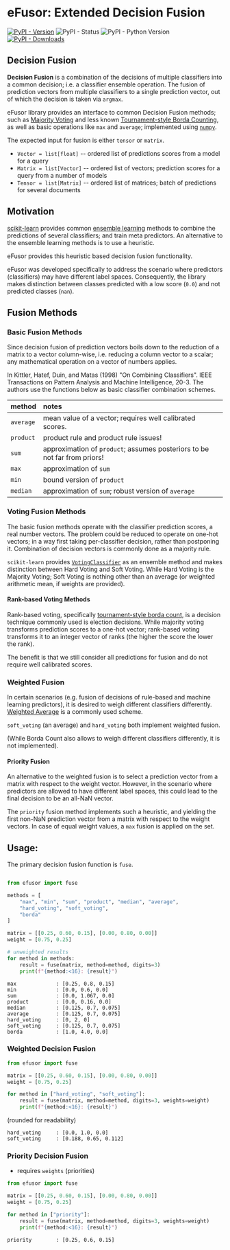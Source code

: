 # eFusor: Extended Decision Fusion

[![PyPI - Version](https://img.shields.io/pypi/v/efusor)](https://pypi.org/project/efusor/)
![PyPI - Status](https://img.shields.io/pypi/status/efusor)
![PyPI - Python Version](https://img.shields.io/pypi/pyversions/efusor)
[![PyPI - Downloads](https://img.shields.io/pypi/dm/efusor)](https://pypistats.org/packages/efusor/)

## Decision Fusion

__Decision Fusion__ is a combination of the decisions of multiple classifiers into a common decision;
i.e. a classifier ensemble operation.
The fusion of prediction vectors from multiple classifiers to a single prediction vector, 
out of which the decision is taken via `argmax`.

eFusor library provides an interface to common Decision Fusion methods;
such as [Majority Voting](https://en.wikipedia.org/wiki/Majority_rule) and 
less known [Tournament-style Borda Counting](https://en.wikipedia.org/wiki/Borda_count), 
as well as basic operations like `max` and `average`; 
implemented using [`numpy`](https://numpy.org).

The expected input for fusion is either `tensor` or `matrix`.  

- `Vector = list[float]` -- ordered list of predictions scores from a model for a query
- `Matrix = list[Vector]` -- ordered list of vectors; prediction scores for a query from a number of models
- `Tensor = list[Matrix]` -- ordered list of matrices; batch of predictions for several documents

## Motivation

[scikit-learn](https://scikit-learn.org/stable/modules/ensemble.html) 
provides common [ensemble learning](https://en.wikipedia.org/wiki/Ensemble_learning) 
methods to combine the predictions of several classifiers;
and train meta predictors. 
An alternative to the ensemble learning methods is to use a heuristic.

eFusor provides this heuristic based decision fusion functionality.

eFusor was developed specifically to address the scenario 
where predictors (classifiers) may have different label spaces. 
Consequently, the library makes distinction between classes predicted with a low score (`0.0`)
and not predicted classes (`nan`).

## Fusion Methods

### Basic Fusion Methods

Since decision fusion of prediction vectors boils down to 
the reduction of a matrix to a vector column-wise, 
i.e. reducing a column vector to a scalar; 
any mathematical operation on a vector of numbers applies.

In Kittler, Hatef, Duin, and Matas (1998) "On Combining Classifiers". 
IEEE Transactions on Pattern Analysis and Machine Intelligence, 20-3. 
The authors use the functions below as basic classifier combination schemes.


| method    | notes                                                                     |
|:----------|:--------------------------------------------------------------------------|
| `average` | mean value of a vector; requires well calibrated scores.                  |
| `product` | product rule and product rule issues!                                     |
| `sum`     | approximation of `product`; assumes posteriors to be not far from priors! |
| `max`     | approximation of `sum`                                                    |
| `min`     | bound version of `product`                                                |
| `median`  | approximation of `sum`; robust version of `average`                       |


### Voting Fusion Methods

The basic fusion methods operate with the classifier prediction scores, a real number vectors.
The problem could be reduced to operate on one-hot vectors;
in a way first taking per-classifier decision, rather than postponing it.
Combination of decision vectors is commonly done as a majority rule. 

`scikit-learn` provides [`VotingClassifier`](https://scikit-learn.org/stable/modules/ensemble.html#voting-classifier) 
as an ensemble method and makes distinction between Hard Voting and Soft Voting.
While Hard Voting is the Majority Voting;
Soft Voting is nothing other than an average
(or weighted arithmetic mean, if weights are provided).

#### Rank-based Voting Methods

Rank-based voting, specifically [tournament-style borda count](https://en.wikipedia.org/wiki/Borda_count), 
is a decision technique commonly used is election decisions. 
While majority voting transforms prediction scores to a one-hot vector;
rank-based voting transforms it to an integer vector of ranks 
(the higher the score the lower the rank).

The benefit is that we still consider all predictions for fusion and 
do not require well calibrated scores.

### Weighted Fusion
In certain scenarios (e.g. fusion of decisions of rule-based and machine learning predictors),
it is desired to weigh different classifiers differently. 
[Weighted Average](https://en.wikipedia.org/wiki/Weighted_arithmetic_mean) is a commonly used scheme.

`soft_voting` (an average) and `hard_voting` both implement weighted fusion.

(While Borda Count also allows to weigh different classifiers differently, it is not implemented).

#### Priority Fusion

An alternative to the weighted fusion is to select a prediction vector from a matrix
with respect to the weight vector.
However, in the scenario where predictors are allowed to have different label spaces,
this could lead to the final decision to be an all-NaN vector.

The `priority` fusion method implements such a heuristic,
and yielding the first non-NaN prediction vector from a matrix with respect to the weight vectors.
In case of equal weight values, a `max` fusion is applied on the set.


## Usage:

The primary decision fusion function is `fuse`. 

```python

from efusor import fuse

methods = [
    "max", "min", "sum", "product", "median", "average", 
    "hard_voting", "soft_voting", 
    "borda"
]

matrix = [[0.25, 0.60, 0.15], [0.00, 0.80, 0.00]]
weight = [0.75, 0.25] 

# unweighted results
for method in methods:
    result = fuse(matrix, method=method, digits=3)
    print(f"{method:<16}: {result}")
```

```text
max             : [0.25, 0.8, 0.15]
min             : [0.0, 0.6, 0.0]
sum             : [0.0, 1.067, 0.0]
product         : [0.0, 0.16, 0.0]
median          : [0.125, 0.7, 0.075]
average         : [0.125, 0.7, 0.075]
hard_voting     : [0, 2, 0]
soft_voting     : [0.125, 0.7, 0.075]
borda           : [1.0, 4.0, 0.0]
```

### Weighted Decision Fusion

```python
from efusor import fuse

matrix = [[0.25, 0.60, 0.15], [0.00, 0.80, 0.00]]
weight = [0.75, 0.25] 

for method in ["hard_voting", "soft_voting"]:
    result = fuse(matrix, method=method, digits=3, weights=weight)
    print(f"{method:<16}: {result}")
```

(rounded for readability)

```text
hard_voting     : [0.0, 1.0, 0.0]
soft_voting     : [0.188, 0.65, 0.112]
```


### Priority Decision Fusion

- requires `weights` (priorities)

```python
from efusor import fuse

matrix = [[0.25, 0.60, 0.15], [0.00, 0.80, 0.00]]
weight = [0.75, 0.25] 

for method in ["priority"]:
    result = fuse(matrix, method=method, digits=3, weights=weight)
    print(f"{method:<16}: {result}")
```

```text
priority        : [0.25, 0.6, 0.15]
```
